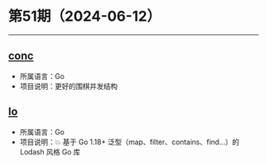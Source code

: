 # 第51期（2024-06-12）

---
## [conc](https://github.com/sourcegraph/conc)
- 所属语言：Go
- 项目说明：更好的围棋并发结构

## [lo](https://github.com/samber/lo)
- 所属语言：Go
- 项目说明：💥 基于 Go 1.18+ 泛型（map、filter、contains、find...）的 Lodash 风格 Go 库
